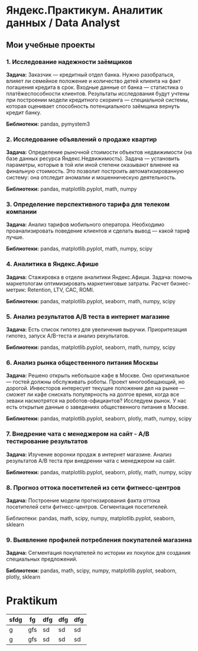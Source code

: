 # Яндекс.Практикум. Аналитик данных / Data Analyst
## Мои учебные проекты
### 1. Исследование надежности заёмщиков
**Задача:** Заказчик — кредитный отдел банка. Нужно разобраться, влияет ли семейное положение и количество детей клиента на факт погашения кредита в срок. Входные данные от банка — статистика о платёжеспособности клиентов. Результаты исследования будут учтены при построении модели кредитного скоринга — специальной системы, которая оценивает способность потенциального заёмщика вернуть кредит банку.

**Библиотеки:** pandas, pymystem3

### 2. Исследование объявлений о продаже квартир
**Задача:** Определение рыночной стоимости объектов недвижимости (на базе данных ресурса Яндекс.Недвижимость). Задача — установить параметры, которые в той или иной степени оказывают влиение на финальную стоимость. Это позволит построить автоматизированную систему: она отследит аномалии и мошенническую деятельность.

**Библиотеки:** pandas, matplotlib.pyplot, math, numpy

### 3. Определение перспективного тарифа для телеком компании
**Задача:** Анализ тарифов мобильного оператора. Необходимо проанализировать поведение клиентов и сделать вывод — какой тариф лучше.

**Библиотеки:** pandas, matplotlib.pyplot, math, numpy, scipy

### 4. Аналитика в Яндекс.Афише
**Задача:** Стажировка в отделе аналитики Яндекс.Афиши. Задача: помочь маркетологам оптимизировать маркетинговые затраты. Расчет бизнес-метрик: Retention, LTV, CAC, ROMI.

**Библиотеки:** pandas, matplotlib.pyplot, seaborn, math, numpy, scipy

### 5. Анализ результатов A/B теста в интернет магазине
**Задача:** Есть список гипотез для увеличения выручки. Приоритезация гипотез, запуск A/B-теста и анализ рехультатов.

**Библиотеки:** pandas, matplotlib.pyplot, seaborn, math, numpy, scipy

### 6. Анализ рынка общественного питания Москвы
**Задача:** Решено открыть небольшое кафе в Москве. Оно оригинальное — гостей должны обслуживать роботы. Проект многообещающий, но дорогой. Инвесторов интересует текущее положение дел на рынке — сможет ли кафе снискать популярность на долгое время, когда все зеваки насмотрятся на роботов-официантов? Исследуем рынок. У нас есть открытые данные о заведениях общественного питания в Москве.

**Библиотеки:** pandas, matplotlib.pyplot, seaborn, plotly, math, numpy, scipy

### 7. Внедрение чата с менеджером на сайт - A/B тестирование результатов
**Задача:** Изучение воронки продаж в интернет магазине. Анализ результатов A/B теста при внедрении чата с менеджером на сайт.

**Библиотеки:** pandas, matplotlib.pyplot, seaborn, plotly, math, numpy, scipy

### 8. Прогноз оттока посетителей из сети фитнесс-центров
**Задача:** Построение модели прогнозирования факта оттока посетителей сети фитнесс-центров. Сегментация посетителей.

Библиотеки: pandas, math, scipy, numpy, matplotlib.pyplot, seaborn, sklearn

### 9. Выявление профилей потребления покупателей магазина
**Задача:** Сегментация покупателей по истории их покупок для создания специальных предложений.

**Библиотеки:** pandas, math, scipy, numpy, matplotlib.pyplot, seaborn, plotly, sklearn

# Praktikum
| sfdg  | fg  |  dfg | dfg  |  dfg |
|---|---|---|---|---|
|  g |gfs   |sd   |  sd |  sd |
|  g |gfs   |sd   |  sd |  sd |

